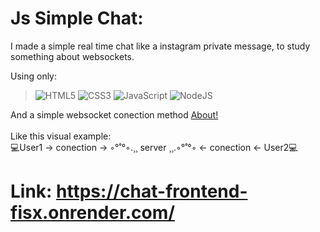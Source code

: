# Js Simple Chat:

I made a simple real time chat like a instagram private message, to study something about websockets.

Using only: <br>
> ![HTML5](https://img.shields.io/badge/html5-%23E34F26.svg?style=flat&logo=html5&logoColor=white)
![CSS3](https://img.shields.io/badge/css3-%231572B6.svg?style=flat&logo=css3&logoColor=white)
![JavaScript](https://img.shields.io/badge/javascript-%23323330.svg?style=flat&logo=javascript&logoColor=%23F7DF1E)
![NodeJS](https://img.shields.io/badge/node.js-6DA55F?style=flat&logo=node.js&logoColor=white)

And a simple websocket conection method [About!](https://www.npmjs.com/package/ws) <br><br>
Like this visual example: <br>
💻User1 -> conection -> ◦°˚°◦.¸¸ server ¸¸.◦°˚°◦ <- conection <- User2💻

# Link: https://chat-frontend-fisx.onrender.com/
